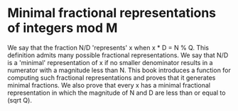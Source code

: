 # Minimal fractional representations of integers mod M

We say that the fraction N/D 'represents' x when x * D = N % Q.  This
definition admits many possible fractional representations.  We say
that N/D is a 'minimal' representation of x if no smaller denominator
results in a numerator with a magnitude less than N.  This book
introduces a function for computing such fractional representations
and proves that it generates minimal fractions.  We also prove that
every x has a minimal fractional representation in which the magnitude
of N and D are less than or equal to (sqrt Q).

